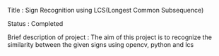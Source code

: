 Title : 
Sign Recognition using LCS(Longest Common Subsequence)


Status :
Completed


Brief description of project :
	The aim of this project is to recognize the similarity between the given signs using opencv, python and lcs
